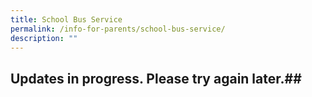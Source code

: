 ```yaml
---
title: School Bus Service
permalink: /info-for-parents/school-bus-service/
description: ""
---
```

## Updates in progress. Please try again later.##